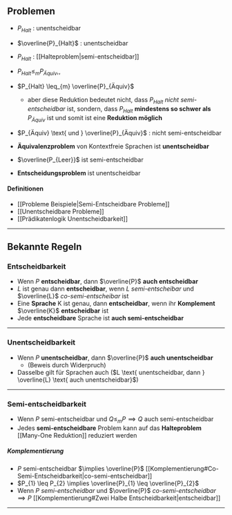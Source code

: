 ## Problemen
- $P_{Halt}$ : unentscheidbar 
- $\overline{P}_{Halt}$ : unentscheidbar
- $P_{Halt}$ : [[Halteproblem|semi-entscheidbar]]
- $P_{Halt} \leq_{m} P_{Äquiv}$,,
- $P_{Halt} \leq_{m} \overline{P}_{Äquiv}$
	- aber diese Reduktion bedeutet nicht, dass $P_{Halt}$ *nicht semi-entscheidbar* ist, sondern, dass $P_{Halt}$ **mindestens so schwer als** ${P}_{Äquiv}$ ist und somit ist eine **Reduktion möglich**
 
- $P_{Äquiv} \text{ und } \overline{P}_{Äquiv}$ : nicht semi-entscheidbar 
- **Äquivalenzproblem** von Kontextfreie Sprachen ist **unentscheidbar**
- $\overline{P_{Leer}}$ ist semi-entscheidbar
- **Entscheidungsproblem** ist unentscheidbar 

#### Definitionen
- [[Probleme Beispiele|Semi-Entscheidbare Probleme]]
- [[Unentscheidbare Probleme]]
- [[Prädikatenlogik Unentscheidbarkeit]]
---
## Bekannte Regeln
### Entscheidbarkeit
- Wenn $P$ **entscheidbar**, dann $\overline{P}$ **auch entscheidbar**
- $L$ ist genau dann **entscheidbar**, wenn $L$ *semi-entscheibar* und $\overline{L}$ *co-semi-entscheibar* ist
- Eine **Sprache** K ist genau, dann **entscheidbar**, wenn ihr **Komplement** $\overline{K}$ **entscheidbar** ist 
- Jede **entscheidbare** Sprache ist **auch semi-entscheidbar**
---
### Unentscheidbarkeit
- Wenn $P$ **unentscheidbar**, dann $\overline{P}$ **auch unentscheidbar** 
	- (Beweis durch Widerpruch)
- Dasselbe gilt für Sprachen auch ($L \text{ unentscheidbar, dann } \overline{L} \text{ auch unentscheidbar}$)
---
### Semi-entscheidbarkeit
- Wenn $P$ semi-entscheidbar und $Q \leq_{m} P \implies Q$ auch semi-entscheidbar  
- Jedes **semi-entscheidbare** Problem kann auf das **Halteproblem** [[Many-One Reduktion]] reduziert werden
##### Komplementierung
 - $P$ semi-entscheidbar $\implies \overline{P}$ [[Komplementierung#Co-Semi-Entscheidbarkeit|co-semi-entscheidbar]]
- $P_{1} \leq P_{2} \implies \overline{P}_{1} \leq \overline{P}_{2}$
- Wenn $P$ *semi-entscheidbar* und $\overline{P}$ *co-semi-entscheidbar* $\implies P$ [[Komplementierung#Zwei Halbe Entscheidbarkeit|entscheidbar]]
---
